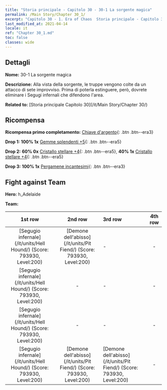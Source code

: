 ```yaml
---
title: "Storia principale - Capitolo 30 - 30-1 La sorgente magica"
permalink: /Main Story/Chapter 30_1/
excerpt: "Capitolo 30 - 1. Era of Chaos  Storia principale - Capitolo 30_1. 30-1 La sorgente magica"
last_modified_at: 2021-04-14
locale: it
ref: "Chapter 30_1.md"
toc: false
classes: wide
---
```


## Dettagli

 **Nome:** 30-1 La sorgente magica

 **Descrizione:** Alla vista della sorgente, le truppe vengono colte da un attacco di sete improvviso. Prima di poterla estinguere, però, dovrete eliminare i Segugi infernali che difendono l'area.

 **Related to:** [Storia principale Capitolo 30](/it/Main Story/Chapter 30/)

## Ricompensa

 **Ricompensa primo completamento:** [Chiave d'argento](/it/Items/con_693/){: .btn .btn--era3}

 **Drop 1:** **100% 1x** [Gemme splendenti +5](/it/Items/mat_100/){: .btn .btn--era5}

 **Drop 2:** **60% 0x** [Cristallo stellare +4](/it/Items/mat_94/){: .btn .btn--era5}, **40% 1x** [Cristallo stellare +4](/it/Items/mat_94/){: .btn .btn--era5}

 **Drop 3:** **100% 1x** [Pergamene incantesimi](/it/Items/con_694/){: .btn .btn--era3}


## Fight against Team
 **Hero:** h_Adelaide

 **Team:**


  | 1st row | 2nd row | 3rd row | 4th row |
  |:----:|:----:|:----|:----:|
  | [Segugio infernale](/it/units/Hell Hound/) (Score: 793930, Level:200)  | [Demone dell'abisso](/it/units/Pit Fiend/) (Score: 793930, Level:200)  | - | - |
  | [Segugio infernale](/it/units/Hell Hound/) (Score: 793930, Level:200)  | - | - | - |
  | [Segugio infernale](/it/units/Hell Hound/) (Score: 793930, Level:200)  | - | - | - |
  | [Segugio infernale](/it/units/Hell Hound/) (Score: 793930, Level:200)  | [Demone dell'abisso](/it/units/Pit Fiend/) (Score: 793930, Level:200)  | [Demone dell'abisso](/it/units/Pit Fiend/) (Score: 793930, Level:200)  | - |


